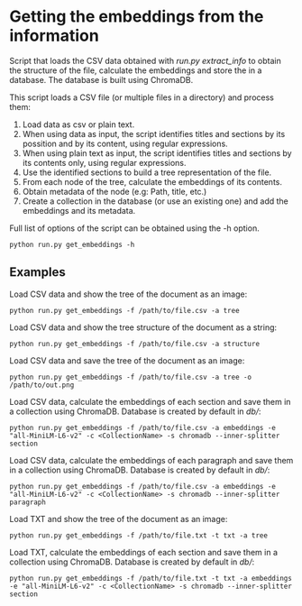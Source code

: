 # Getting the embeddings from the information

Script that loads the CSV data obtained with *run.py extract_info* to obtain the structure of the file, calculate the embeddings and store the in a database. The database is built using ChromaDB.

This script loads a CSV file (or multiple files in a directory) and process them:

1. Load data as csv or plain text.
2. When using data as input, the script identifies titles and sections by its possition and by its content, using regular expressions.
3. When using plain text as input, the script identifies titles and sections by its contents only, using regular expressions.
4. Use the identified sections to build a tree representation of the file.
5. From each node of the tree, calculate the embeddings of its contents.
6. Obtain metadata of the node (e.g: Path, title, etc.)
7. Create a collection in the database (or use an existing one) and add the embeddings and its metadata.

Full list of options of the script can be obtained using the -h option.

    python run.py get_embeddings -h

## Examples

Load CSV data and show the tree of the document as an image:

    python run.py get_embeddings -f /path/to/file.csv -a tree

Load CSV data and show the tree structure of the document as a string:

    python run.py get_embeddings -f /path/to/file.csv -a structure

Load CSV data and save the tree of the document as an image:

    python run.py get_embeddings -f /path/to/file.csv -a tree -o /path/to/out.png

Load CSV data, calculate the embeddings of each section and save them in a collection
using ChromaDB. Database is created by default in *db/*:

    python run.py get_embeddings -f /path/to/file.csv -a embeddings -e "all-MiniLM-L6-v2" -c <CollectionName> -s chromadb --inner-splitter section

Load CSV data, calculate the embeddings of each paragraph and save them in a collection
using ChromaDB. Database is created by default in *db/*:

    python run.py get_embeddings -f /path/to/file.csv -a embeddings -e "all-MiniLM-L6-v2" -c <CollectionName> -s chromadb --inner-splitter paragraph

Load TXT and show the tree of the document as an image:

    python run.py get_embeddings -f /path/to/file.txt -t txt -a tree

Load TXT, calculate the embeddings of each section and save them in a collection
using ChromaDB. Database is created by default in *db/*:

    python run.py get_embeddings -f /path/to/file.txt -t txt -a embeddings -e "all-MiniLM-L6-v2" -c <CollectionName> -s chromadb --inner-splitter section
